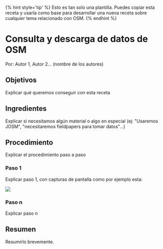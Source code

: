 {% hint style='tip' %}
Esto es tan solo una plantilla. Puedes copiar esta receta y usarla como base para desarrollar una nueva receta sobre cualquier tema relacionado con OSM.
{% endhint %}

# Consulta y descarga de datos de OSM

Por: Autor 1, Autor 2... \(nombre de los autores\)

## Objetivos

Explicar qué queremos conseguir con esta receta

## Ingredientes

Explicar si necesitamos algún material o algo en especial \(ej: "Usaremos JOSM", "necesitaremos fieldpapers para tomar datos"...\)

## Procedimiento

Explicar el procedimiento paso a paso

### Paso 1

Explicar paso 1, con capturas de pantalla como por ejemplo esta:

![](http://learnosm.org/images/josm/josm_preferences.png)

### Paso n

Explicar paso n

## Resumen

Resumirlo brevemente.
